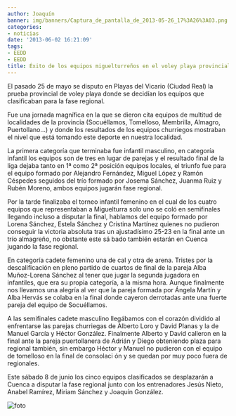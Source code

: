 ```yaml
---
author: Joaquín
banner: img/banners/Captura_de_pantalla_de_2013-05-26_17%3A26%3A03.png
categories:
- noticias
date: '2013-06-02 16:21:09'
tags:
- EEDD
- EEDD
title: Éxito de los equipos miguelturreños en el voley playa provincial
---
```


El pasado 25 de mayo se disputo en Playas del Vicario (Ciudad Real) la
prueba provincial de voley playa donde se decidían los equipos que
clasificaban para la fase regional.

Fue una jornada magnífica en la que se dieron cita equipos de
multitud de localidades de la provincia (Socuéllamos, Tomelloso,
Membrilla, Almagro, Puertollano...) y donde los resultados de los
equipos churriegos mostraban el nivel que está tomando este deporte
en nuestra localidad.

La primera categoría que terminaba fue infantil masculino, en
categoría infantil los equipos son de tres en lugar de parejas y el
resultado final de la liga dejaba tanto en 1ª como 2ª posición
equipos locales, el triunfo fue para el equipo formado por Alejandro
Fernández, Miguel López y Ramón Céspedes seguidos del trío formado por
Josema Sánchez, Juanma Ruiz y Rubén Moreno, ambos equipos jugarán fase
regional.

Por la tarde finalizaba el torneo infantil femenino en el cual de los
cuatro equipos que representaban a Miguelturra solo uno se coló en
semifinales llegando incluso a disputar la final, hablamos del equipo
formado por Lorena Sánchez, Estela Sánchez y Cristina Martínez quienes
no pudieron conseguir la victoria absoluta tras un ajustadísimo 25-23
en la final ante un trío almagreño, no obstante este sá bado también
estarán en Cuenca jugando la fase regional.

En categoría cadete femenino una de cal y otra de arena. Tristes por
la descalificación en pleno partido de cuartos de final de la pareja
Alba Muñoz-Lorena Sánchez al tener que jugar la segunda jugadora en
infantiles, que era su propia categoría, a la misma hora. Aunque
finalmente nos llevamos una alegría al ver que la pareja formada por
Ángela Martín y Alba Hervás se colaba en la final donde cayeron
derrotadas ante una fuerte pareja del equipo de Socuéllamos.

A las semifinales cadete masculino llegábamos con el corazón
dividido al enfrentarse las parejas churriegas de Alberto Loro y David
Planas y la de Manuel García y Héctor González. Finalmente Alberto
y David calleron en la final ante la pareja puertollanera de Adrián y
Diego obteniendo plaza para regional también, sin embargo Héctor y
Manuel no pudieron con el equipo de tomelloso en la final de consolaci
ón y se quedan por muy poco fuera de regionales.

Este sábado 8 de junio los cinco equipos clasificados se desplazarán
a Cuenca a disputar la fase regional junto con los entrenadores Jesús
Nieto, Anabel Ramírez, Miriam Sánchez y Joaquín González.

![foto](/img/banners/Captura%20de%20pantalla%20de%202013-05-26%2017%3A26%3A03.png)
